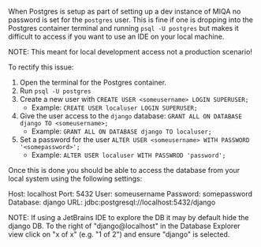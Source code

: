 When Postgres is setup as part of setting up a dev instance of MIQA no password is set for the `postgres` user. This is fine if one is dropping into the Postgres container terminal and running `psql -U postgres` but makes it difficult to access if you want to use an IDE on your local machine.

NOTE: This meant for local development access not a production scenario!

To rectify this issue:

1. Open the terminal for the Postgres container.
2. Run `psql -U postgres`
3. Create a new user with `CREATE USER <someusername> LOGIN SUPERUSER;`
    - Example: `CREATE USER localuser LOGIN SUPERUSER;`
4. Give the user access to the `django` database: `GRANT ALL ON DATABASE django TO <someusername>;`
    - Example: `GRANT ALL ON DATABASE django TO localuser;`
5. Set a password for the user `ALTER USER <someusername> WITH PASSWORD '<somepassword>';`
    - Example: `ALTER USER localuser WITH PASSWROD 'password';`

Once this is done you should be able to access the database from your local system using the following settings:

Host: localhost
Port: 5432
User: someusername
Password: somepassword
Database: django
URL: jdbc:postgresql://localhost:5432/django

NOTE: If using a JetBrains IDE to explore the DB it may by default hide the django DB. To the right of "django@localhost" in the Database Explorer view click on "x of x" (e.g. "1 of 2") and ensure "django" is selected.
